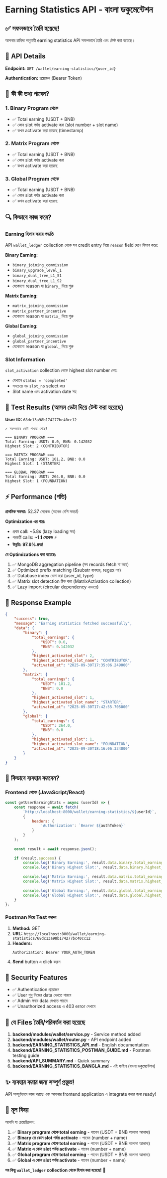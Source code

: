 # Earning Statistics API - বাংলা ডকুমেন্টেশন

## ✅ সফলভাবে তৈরি হয়েছে!

আপনার চাহিদা অনুযায়ী earning statistics API সফলভাবে তৈরি এবং টেস্ট করা হয়েছে।

## 📍 API Details

**Endpoint:** `GET /wallet/earning-statistics/{user_id}`

**Authentication:** প্রয়োজন (Bearer Token)

## 🎯 কী কী তথ্য পাবেন?

### 1. **Binary Program থেকে**
- ✅ Total earning (USDT + BNB)
- ✅ কোন slot পর্যন্ত activate করা (slot number + slot name)
- ✅ কখন activate করা হয়েছে (timestamp)

### 2. **Matrix Program থেকে**
- ✅ Total earning (USDT + BNB)
- ✅ কোন slot পর্যন্ত activate করা
- ✅ কখন activate করা হয়েছে

### 3. **Global Program থেকে**
- ✅ Total earning (USDT + BNB)
- ✅ কোন slot পর্যন্ত activate করা
- ✅ কখন activate করা হয়েছে

## 🔍 কিভাবে কাজ করে?

### Earning হিসাব করার পদ্ধতি
API `wallet_ledger` collection থেকে সব credit entry নিয়ে `reason` field দেখে হিসাব করে:

**Binary Earning:**
- `binary_joining_commission`
- `binary_upgrade_level_1`
- `binary_dual_tree_L1_S1`
- `binary_dual_tree_L1_S2`
- যেকোনো reason যা `binary_` দিয়ে শুরু

**Matrix Earning:**
- `matrix_joining_commission`
- `matrix_partner_incentive`
- যেকোনো reason যা `matrix_` দিয়ে শুরু

**Global Earning:**
- `global_joining_commission`
- `global_partner_incentive`
- যেকোনো reason যা `global_` দিয়ে শুরু

### Slot Information
`slot_activation` collection থেকে highest slot number নেয়:
- যেখানে `status = 'completed'`
- সবচেয়ে বড় `slot_no` select করে
- Slot name এবং activation date সহ

## 🧪 Test Results (আসল ডেটা দিয়ে টেস্ট করা হয়েছে)

**User ID:** `68dc13a98b174277bc40cc12`

```
✓ সফলভাবে ডেটা পাওয়া গেছে!

=== BINARY PROGRAM ===
Total Earning: USDT: 0.0, BNB: 0.142032
Highest Slot: 2 (CONTRIBUTOR)

=== MATRIX PROGRAM ===
Total Earning: USDT: 101.2, BNB: 0.0
Highest Slot: 1 (STARTER)

=== GLOBAL PROGRAM ===
Total Earning: USDT: 264.0, BNB: 0.0
Highest Slot: 1 (FOUNDATION)
```

## ⚡ Performance (গতি)

**প্রাথমিক সমস্যা:** 52.37 সেকেন্ড (অনেক বেশি সময়!)

**Optimization এর পরে:**
- প্রথম call: ~5.8s (lazy loading সহ)
- পরবর্তী calls: **~1.1 সেকেন্ড** ⚡
- **উন্নতি: 97.9% দ্রুত!**

**যে Optimizations করা হয়েছে:**
1. ✅ MongoDB aggregation pipeline (সব records fetch না করে)
2. ✅ Optimized prefix matching ($substr ব্যবহার, regex নয়)
3. ✅ Database index যোগ করা (user_id, type)
4. ✅ Matrix slot detection ঠিক করা (MatrixActivation collection)
5. ✅ Lazy import (circular dependency এড়াতে)

## 📝 Response Example

```json
{
    "success": true,
    "message": "Earning statistics fetched successfully",
    "data": {
        "binary": {
            "total_earnings": {
                "USDT": 0.0,
                "BNB": 0.142032
            },
            "highest_activated_slot": 2,
            "highest_activated_slot_name": "CONTRIBUTOR",
            "activated_at": "2025-09-30T17:35:06.249000"
        },
        "matrix": {
            "total_earnings": {
                "USDT": 101.2,
                "BNB": 0.0
            },
            "highest_activated_slot": 1,
            "highest_activated_slot_name": "STARTER",
            "activated_at": "2025-09-30T17:42:55.705000"
        },
        "global": {
            "total_earnings": {
                "USDT": 264.0,
                "BNB": 0.0
            },
            "highest_activated_slot": 1,
            "highest_activated_slot_name": "FOUNDATION",
            "activated_at": "2025-09-30T18:16:06.334000"
        }
    }
}
```

## 🚀 কিভাবে ব্যবহার করবেন?

### Frontend থেকে (JavaScript/React)
```javascript
const getUserEarningStats = async (userId) => {
    const response = await fetch(
        `http://localhost:8000/wallet/earning-statistics/${userId}`,
        {
            headers: {
                'Authorization': `Bearer ${authToken}`
            }
        }
    );
    
    const result = await response.json();
    
    if (result.success) {
        console.log('Binary Earning:', result.data.binary.total_earnings);
        console.log('Binary Highest Slot:', result.data.binary.highest_activated_slot);
        
        console.log('Matrix Earning:', result.data.matrix.total_earnings);
        console.log('Matrix Highest Slot:', result.data.matrix.highest_activated_slot);
        
        console.log('Global Earning:', result.data.global.total_earnings);
        console.log('Global Highest Slot:', result.data.global.highest_activated_slot);
    }
};
```

### Postman দিয়ে Test করুন

1. **Method:** GET
2. **URL:** `http://localhost:8000/wallet/earning-statistics/68dc13a98b174277bc40cc12`
3. **Headers:**
   ```
   Authorization: Bearer YOUR_AUTH_TOKEN
   ```
4. **Send** button এ click করুন

## 🔐 Security Features

- ✅ Authentication প্রয়োজন
- ✅ User শুধু নিজের data দেখতে পারবে
- ✅ Admin সবার data দেখতে পারবে
- ✅ Unauthorized access এ 403 error দেখাবে

## 📂 যে Files তৈরি/পরিবর্তন করা হয়েছে

1. **backend/modules/wallet/service.py** - Service method added
2. **backend/modules/wallet/router.py** - API endpoint added
3. **backend/EARNING_STATISTICS_API.md** - English documentation
4. **backend/EARNING_STATISTICS_POSTMAN_GUIDE.md** - Postman testing guide
5. **backend/API_SUMMARY.md** - Quick summary
6. **backend/EARNING_STATISTICS_BANGLA.md** - এই ফাইল (বাংলা ডকুমেন্টেশন)

## ✨ ব্যবহার করার জন্য সম্পূর্ণ প্রস্তুত!

API সম্পূর্ণভাবে কাজ করছে এবং আপনার frontend application এ integrate করার জন্য ready!

## 🎯 মূল বিষয়

আপনি যা চেয়েছিলেন:
1. ✅ **Binary program থেকে total earning** - পাবেন (USDT + BNB আলাদা আলাদা)
2. ✅ **Binary তে কোন slot পর্যন্ত activate** - পাবেন (number + name)
3. ✅ **Matrix program থেকে total earning** - পাবেন (USDT + BNB আলাদা আলাদা)
4. ✅ **Matrix এ কোন slot পর্যন্ত activate** - পাবেন (number + name)
5. ✅ **Global program থেকে total earning** - পাবেন (USDT + BNB আলাদা আলাদা)
6. ✅ **Global এ কোন slot পর্যন্ত activate** - পাবেন (number + name)

**সব কিছু `wallet_ledger` collection থেকে হিসাব করা হয়েছে!** 🎉

